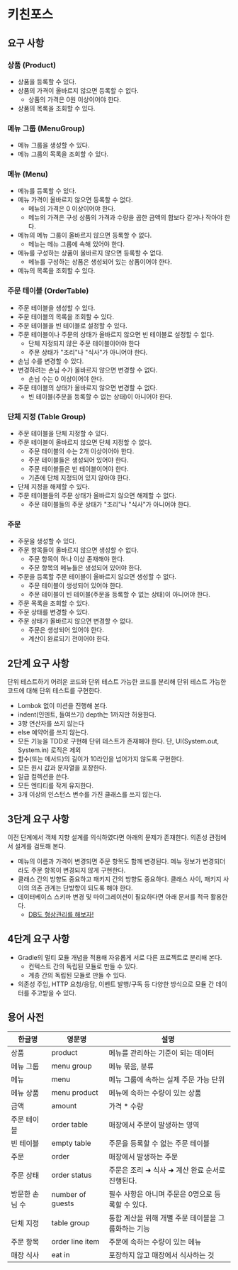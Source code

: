# 키친포스

## 요구 사항
### 상품 (Product)
- 상품을 등록할 수 있다.
- 상품의 가격이 올바르지 않으면 등록할 수 없다.
  - 상품의 가격은 0원 이상이어야 한다.
- 상품의 목록을 조회할 수 있다.
### 메뉴 그룹 (MenuGroup)
- 메뉴 그룹을 생성할 수 있다.
- 메뉴 그룹의 목록을 조회할 수 있다.
### 메뉴 (Menu)
- 메뉴를 등록할 수 있다.
- 메뉴 가격이 올바르지 않으면 등록할 수 없다.
  - 메뉴의 가격은 0 이상이어야 한다.
  - 메뉴의 가격은 구성 상품의 가격과 수량을 곱한 금액의 합보다 같거나 작아야 한다.
- 메뉴의 메뉴 그룹이 올바르지 않으면 등록할 수 없다.
  - 메뉴는 메뉴 그룹에 속해 있어야 한다.
- 메뉴를 구성하는 상품이 올바르지 않으면 등록할 수 없다.
  - 메뉴를 구성하는 상품은 생성되어 있는 상품이어야 한다.
- 메뉴의 목록을 조회할 수 있다.
### 주문 테이블 (OrderTable)
- 주문 테이블을 생성할 수 있다.
- 주문 테이블의 목록을 조회할 수 있다.
- 주문 테이블을 빈 테이블로 설정할 수 있다.
- 주문 테이블이나 주문의 상태가 올바르지 않으면 빈 테이블로 설정할 수 없다.
  - 단체 지정되지 않은 주문 테이블이어야 한다
  - 주문 상태가 "조리"나 "식사"가 아니어야 한다.
- 손님 수를 변경할 수 있다.
- 변경하려는 손님 수가 올바르지 않으면 변경할 수 없다.
  - 손님 수는 0 이상이어야 한다.
- 주문 테이블의 상태가 올바르지 않으면 변경할 수 없다.
  - 빈 테이블(주문을 등록할 수 없는 상태)이 아니어야 한다.
### 단체 지정 (Table Group)
- 주문 테이블을 단체 지정할 수 있다.
- 주문 테이블이 올바르지 않으면 단체 지정할 수 없다.
  - 주문 테이블의 수는 2개 이상이어야 한다.
  - 주문 테이블들은 생성되어 있어야 한다.
  - 주문 테이블들은 빈 테이블이어야 한다.
  - 기존에 단체 지정되어 있지 않아야 한다.
- 단체 지정을 해제할 수 있다.
- 주문 테이블들의 주문 상태가 올바르지 않으면 해제할 수 없다.
  - 주문 테이블들의 주문 상태가 "조리"나 "식사"가 아니어야 한다.
### 주문
- 주문을 생성할 수 있다.
- 주문 항목들이 올바르지 않으면 생성할 수 없다.
  - 주문 항목이 하나 이상 존재해야 한다.
  - 주문 항목의 메뉴들은 생성되어 있어야 한다.
- 주문을 등록할 주문 테이블이 올바르지 않으면 생성할 수 없다.
  - 주문 테이블이 생성되어 있어야 한다.
  - 주문 테이블이 빈 테이블(주문을 등록할 수 없는 상태)이 아니어야 한다.
- 주문 목록을 조회할 수 있다.
- 주문 상태를 변경할 수 있다.
- 주문 상태가 올바르지 않으면 변경할 수 없다.
  - 주문은 생성되어 있어야 한다.
  - 계산이 완료되기 전이어야 한다.

## 2단계 요구 사항
단위 테스트하기 어려운 코드와 단위 테스트 가능한 코드를 분리해 단위 테스트 가능한 코드에 대해 단위 테스트를 구현한다.
- Lombok 없이 미션을 진행해 본다.
- indent(인덴트, 들여쓰기) depth는 1까지만 허용한다.
- 3항 연산자를 쓰지 않는다
- else 예약어를 쓰지 않는다.
- 모든 기능을 TDD로 구현해 단위 테스트가 존재해야 한다. 단, UI(System.out, System.in) 로직은 제외
- 함수(또는 메서드)의 길이가 10라인을 넘어가지 않도록 구현한다.
- 모든 원시 값과 문자열을 포장한다.
- 일급 컬렉션을 쓴다.
- 모든 엔티티를 작게 유지한다.
- 3개 이상의 인스턴스 변수를 가진 클래스를 쓰지 않는다.

## 3단계 요구 사항
이전 단계에서 객체 지향 설계를 의식하였다면 아래의 문제가 존재한다. 의존성 관점에서 설계를 검토해 본다.
- 메뉴의 이름과 가격이 변경되면 주문 항목도 함께 변경된다. 메뉴 정보가 변경되더라도 주문 항목이 변경되지 않게 구현한다.
- 클래스 간의 방향도 중요하고 패키지 간의 방향도 중요하다. 클래스 사이, 패키지 사이의 의존 관계는 단방향이 되도록 해야 한다.
- 데이터베이스 스키마 변경 및 마이그레이션이 필요하다면 아래 문서를 적극 활용한다.
  - [DB도 형상관리를 해보자!](https://meetup.toast.com/posts/173)

## 4단계 요구 사항
- Gradle의 멀티 모듈 개념을 적용해 자유롭게 서로 다른 프로젝트로 분리해 본다.
  - 컨텍스트 간의 독립된 모듈로 만들 수 있다.
  - 계층 간의 독립된 모듈로 만들 수 있다.
- 의존성 주입, HTTP 요청/응답, 이벤트 발행/구독 등 다양한 방식으로 모듈 간 데이터를 주고받을 수 있다.

## 용어 사전

| 한글명 | 영문명 | 설명 |
| --- | --- | --- |
| 상품 | product | 메뉴를 관리하는 기준이 되는 데이터 |
| 메뉴 그룹 | menu group | 메뉴 묶음, 분류 |
| 메뉴 | menu | 메뉴 그룹에 속하는 실제 주문 가능 단위 |
| 메뉴 상품 | menu product | 메뉴에 속하는 수량이 있는 상품 |
| 금액 | amount | 가격 * 수량 |
| 주문 테이블 | order table | 매장에서 주문이 발생하는 영역 |
| 빈 테이블 | empty table | 주문을 등록할 수 없는 주문 테이블 |
| 주문 | order | 매장에서 발생하는 주문 |
| 주문 상태 | order status | 주문은 조리 ➜ 식사 ➜ 계산 완료 순서로 진행된다. |
| 방문한 손님 수 | number of guests | 필수 사항은 아니며 주문은 0명으로 등록할 수 있다. |
| 단체 지정 | table group | 통합 계산을 위해 개별 주문 테이블을 그룹화하는 기능 |
| 주문 항목 | order line item | 주문에 속하는 수량이 있는 메뉴 |
| 매장 식사 | eat in | 포장하지 않고 매장에서 식사하는 것 |
